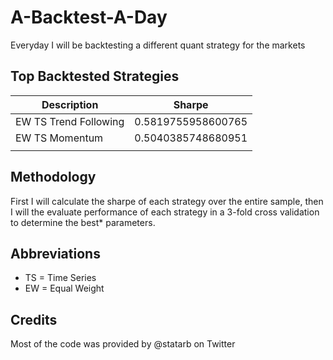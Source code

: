 # A-Backtest-A-Day
Everyday I will be backtesting a different quant strategy for the markets

## Top Backtested Strategies
| Description           | Sharpe             |
|-----------------------|--------------------|
| EW TS Trend Following | 0.5819755958600765 |
| EW TS Momentum        | 0.5040385748680951 |
|                       |                    |

## Methodology
First I will calculate the sharpe of each strategy over the entire sample, then I will the evaluate performance of each strategy in a 3-fold cross validation to determine the best* parameters.

## Abbreviations
- TS = Time Series
- EW = Equal Weight

## Credits
Most of the code was provided by @statarb on Twitter
